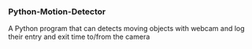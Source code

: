 ### Python-Motion-Detector

A Python program that can detects moving objects with webcam and log their entry and exit time to/from the camera
